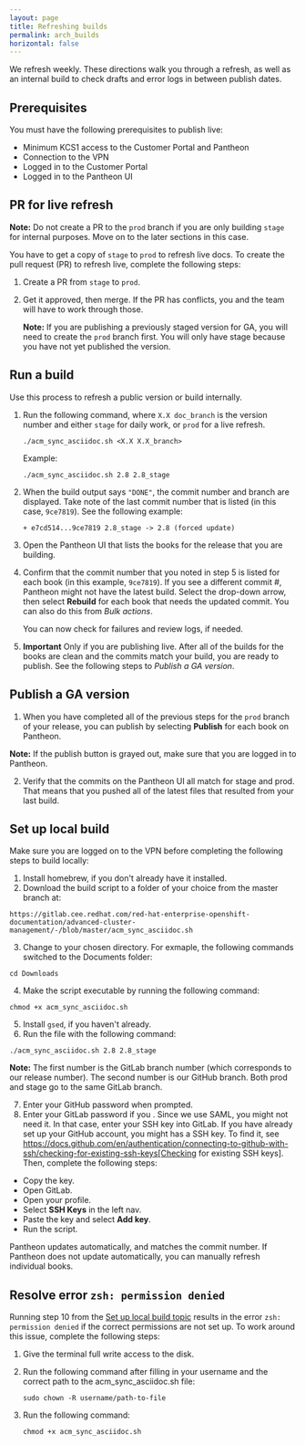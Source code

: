 ```yaml
---
layout: page
title: Refreshing builds
permalink: arch_builds
horizontal: false
---
```


We refresh weekly. These directions walk you through a refresh, as well as an internal build to check drafts and error logs in between publish dates.

## Prerequisites

You must have the following prerequisites to publish live:

- Minimum KCS1 access to the Customer Portal and Pantheon
- Connection to the VPN
- Logged in to the Customer Portal
- Logged in to the Pantheon UI 

## PR for live refresh

**Note:** Do not create a PR to the `prod` branch if you are only building `stage` for internal purposes. Move on to the later sections in this case.

You have to get a copy of `stage` to `prod` to refresh live docs. To create the pull request (PR) to refresh live, complete the following steps:

1. Create a PR from `stage` to `prod`. 

2. Get it approved, then merge. If the PR has conflicts, you and the team will have to work through those.

   **Note:** If you are publishing a previously staged version for GA, you will need to create the `prod` branch first. You will only have stage because you have not yet published the version.
  
## Run a build

Use this process to refresh a public version or build internally.

1. Run the following command, where `X.X doc_branch` is the version number and either `stage` for daily work, or `prod` for a live refresh. 

   ```
   ./acm_sync_asciidoc.sh <X.X X.X_branch>
   ```
   Example:

   ```
   ./acm_sync_asciidoc.sh 2.8 2.8_stage 
   ```
   
2. When the build output says `"DONE"`, the commit number and branch are displayed. Take note of the last commit number that is listed (in this case, `9ce7819`). See the following example:

   ```
   + e7cd514...9ce7819 2.8_stage -> 2.8 (forced update)
   ```

3. Open the Pantheon UI that lists the books for the release that you are building. 

4. Confirm that the commit number that you noted in step 5 is listed for each book (in this example, `9ce7819`). If you see a different commit #, Pantheon might not have the latest build. Select the drop-down arrow, then select **Rebuild** for each book that needs the updated commit. You can also do this from _Bulk actions_. 

   You can now check for failures and review logs, if needed.

5. **Important** Only if you are publishing live. After all of the builds for the books are clean and the commits match your build, you are ready to publish. See the following steps to _Publish a GA version_.

## Publish a GA version
   
1. When you have completed all of the previous steps for the `prod` branch of your release, you can publish by selecting **Publish** for each book on Pantheon.

**Note:** If the publish button is grayed out, make sure that you are logged in to Pantheon. 

2. Verify that the commits on the Pantheon UI all match for stage and prod. That means that you pushed all of the latest files that resulted from your last build.

## Set up local build

Make sure you are logged on to the VPN before completing the following steps to build locally:

1. Install homebrew, if you don't already have it installed.
2. Download the build script to a folder of your choice from the master branch at: 
```
https://gitlab.cee.redhat.com/red-hat-enterprise-openshift-documentation/advanced-cluster-management/-/blob/master/acm_sync_asciidoc.sh
```
3. Change to your chosen directory. For exmaple, the following commands switched to the Documents folder:
```
cd Downloads
```
4. Make the script executable by running the following command:
```
chmod +x acm_sync_asciidoc.sh
```
5. Install `gsed`, if you haven't already.
6. Run the file with the following command:
```
./acm_sync_asciidoc.sh 2.8 2.8_stage
```

**Note:** The first number is the GitLab branch number (which corresponds to our release number). The second number is our GitHub branch. Both prod and stage go to the same GitLab branch.

7. Enter your GitHub password when prompted.
8. Enter your GitLab password if you . Since we use SAML, you might not need it. In that case, enter your SSH key into GitLab. If you have already set up your GitHub account, you might has a SSH key. To find it, see https://docs.github.com/en/authentication/connecting-to-github-with-ssh/checking-for-existing-ssh-keys[Checking for existing SSH keys]. Then, complete the following steps:
 - Copy the key.
 - Open GitLab.
 - Open your profile.
 - Select **SSH Keys** in the left nav.
 - Paste the key and select **Add key**. 
 - Run the script.
  
Pantheon updates automatically, and matches the commit number. If Pantheon does not update automatically, you can manually refresh individual books.

## Resolve error `zsh: permission denied`

Running step 10 from the [Set up local build topic](#set-up-local-build) results in the error `zsh: permission denied` if the correct permissions are not set up. To work around this issue, complete the following steps:

1. Give the terminal full write access to the disk.
2. Run the following command after filling in your username and the correct path to the acm_sync_asciidoc.sh file:
   
   ```
   sudo chown -R username/path-to-file
   ```
   
3. Run the following command:

   ```
   chmod +x acm_sync_asciidoc.sh
   ```

